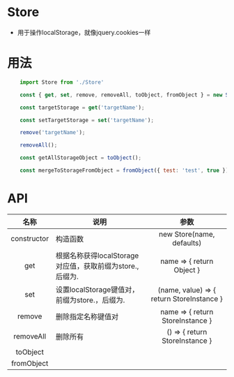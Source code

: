 # Store  

* 用于操作localStorage，就像jquery.cookies一样  
    
# 用法  

``` javascript
    import Store from './Store'

    const { get, set, remove, removeAll, toObject, fromObject } = new Store();

    const targetStorage = get('targetName');

    const setTargetStorage = set('targetName');

    remove('targetName');

    removeAll();

    const getAllStorageObject = toObject();

    const mergeToStorageFromObject = fromObject({ test: 'test', true });
```

# API  
| 名称 | 说明 | 参数 |
| :------: | ----- | :------: |
| constructor | 构造函数 | new Store(name, defaults) |
| get | 根据名称获得localStorage对应值，获取前缀为store.,后缀为. | name => { return Object } |
| set | 设置localStorage键值对，前缀为store.，后缀为. | (name, value) => { return StoreInstance } |
| remove | 删除指定名称键值对 | name => { return StoreInstance } |
| removeAll | 删除所有 | () => { return StoreInstance } |
| toObject |  |  |
| fromObject |  |  |